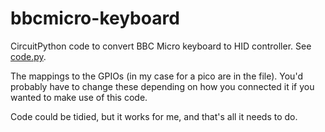 # bbcmicro-keyboard

CircuitPython code to convert BBC Micro keyboard to HID controller. See [code.py](code.py).

The mappings to the GPIOs (in my case for a pico are in the file). You'd probably have to change these depending on how you connected it if you wanted to make use of this code.

Code could be tidied, but it works for me, and that's all it needs to do.
